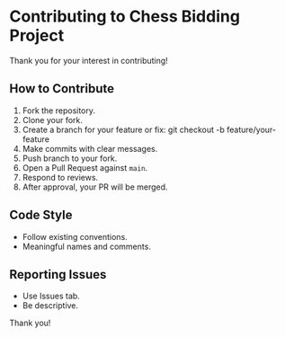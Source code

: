 # Contributing to Chess Bidding Project

Thank you for your interest in contributing!

## How to Contribute

1. Fork the repository.
2. Clone your fork.
3. Create a branch for your feature or fix:
   git checkout -b feature/your-feature
4. Make commits with clear messages.
5. Push branch to your fork.
6. Open a Pull Request against `main`.
7. Respond to reviews.
8. After approval, your PR will be merged.

## Code Style

- Follow existing conventions.
- Meaningful names and comments.

## Reporting Issues

- Use Issues tab.
- Be descriptive.

Thank you!
